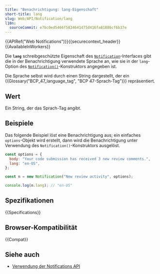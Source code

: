 ```yaml
---
title: "Benachrichtigung: lang-Eigenschaft"
short-title: lang
slug: Web/API/Notification/lang
l10n:
  sourceCommit: e7bc0ed5466f5834641d75d416fa81886cf6b37e
---
```


{{APIRef("Web Notifications")}}{{securecontext_header}} {{AvailableInWorkers}}

Die **`lang`** schreibgeschützte Eigenschaft des [`Notification`](/de/docs/Web/API/Notification)-Interfaces gibt die in der Benachrichtigung verwendete Sprache an, wie sie in der `lang`-Option des [`Notification()`](/de/docs/Web/API/Notification/Notification)-Konstruktors angegeben ist.

Die Sprache selbst wird durch einen String dargestellt, der ein {{Glossary("BCP_47_language_tag", "BCP 47-Sprach-Tag")}} repräsentiert.

## Wert

Ein String, der das Sprach-Tag angibt.

## Beispiele

Das folgende Beispiel löst eine Benachrichtigung aus; ein einfaches `options`-Objekt wird erstellt, dann wird die Benachrichtigung unter Verwendung des `Notification()`-Konstruktors ausgelöst.

```js
const options = {
  body: "Your code submission has received 3 new review comments.",
  lang: "en-US",
};

const n = new Notification("New review activity", options);

console.log(n.lang); // "en-US"
```

## Spezifikationen

{{Specifications}}

## Browser-Kompatibilität

{{Compat}}

## Siehe auch

- [Verwendung der Notifications API](/de/docs/Web/API/Notifications_API/Using_the_Notifications_API)
